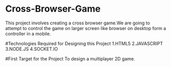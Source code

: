 # Cross-Browser-Game
This project involves creating a cross browser game.We are going to attempt to control the game on larger screen like browser on desktop form a controller in a mobile.

#Technologies Required for Designing this Project
1.HTML5
2.JAVASCRIPT
3.NODE.JS
4.SOCKET.IO

#First Target for the Project
  To design a multiplayer 2D game.
